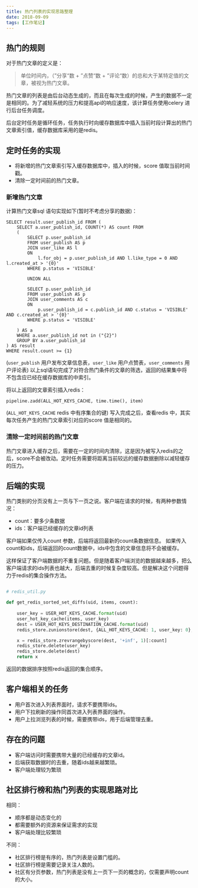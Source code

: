 ```yaml
---
title: 热门列表的实现思路整理
date: 2018-09-09
tags: [工作笔记]
---
```


## 热门的规则

对于热门文章的定义是：

> 单位时间内，（”分享“数 + ”点赞“数 + ”评论“数）的总和大于某特定值的文章，被视为热门文章。

热门文章的列表是由后台动态生成的，而且在每次生成的时候，产生的数据不一定是相同的。为了减轻系统的压力和提高api的响应速度，该计算任务使用celery 进行后台任务调度。

后台定时任务是循环任务，任务执行时向缓存数据库中插入当前时段计算出的热门文章索引值，缓存数据库采用的是redis。


## 定时任务的实现

- 将新增的热门文章索引写入缓存数据库中，插入的时候，score 值取当前时间戳。
- 清除一定时间前的热门文章。

<!--more-->

### 新增热门文章

计算热门文章sql 语句实现如下(暂时不考虑分享的数据)：

```mysql
SELECT result.user_publish_id FROM (
	SELECT a.user_publish_id, COUNT(*) AS count FROM
	(
		SELECT p.user_publish_id
		FROM user_publish AS p
		JOIN user_like AS l
		ON
			l.for_obj = p.user_publish_id AND l.like_type = 0 AND l.created_at > '{0}'
		WHERE p.status = 'VISIBLE'

		UNION ALL

		SELECT p.user_publish_id
		FROM user_publish AS p
		JOIN user_comments AS c
		ON
			p.user_publish_id = c.publish_id AND c.status = 'VISIBLE' AND c.created_at > '{0}'
		WHERE p.status = 'VISIBLE'

	) AS a
	WHERE a.user_publish_id not in ("{2}")
	GROUP BY a.user_publish_id
) AS result
WHERE result.count >= {1}
```

(`user_publish` 用户发布文章信息表，`user_like` 用户点赞表，`user_comments` 用户评论表)
以上sql语句完成了对符合热门条件的文章的筛选，返回的结果集中将不包含应已经在缓存数据库的中索引。

将以上返回的文章索引插入redis：

```
pipeline.zadd(ALL_HOT_KEYS_CACHE, time.time(), item)
```

(`ALL_HOT_KEYS_CACHE` redis 中有序集合的键)
写入完成之后，查看redis 中，其实每次任务产生的热门文章索引对应的score 值是相同的。

### 清除一定时间前的热门文章

热门文章进入缓存之后，需要在一定的时间内清除，这是因为被写入redis的之后，score不会被改动。定时任务需要将距离当前较远的缓存数据删除以减轻缓存的压力。

## 后端的实现

热门类别的分页没有上一页与下一页之说。客户端在请求的时候，有两种参数情况：

- count：要多少条数据
- ids：客户端已经缓存的文章id列表

客户端如果仅传入count 参数，后端将返回最新的count条数据信息。
如果传入count和ids，后端返回的count数据中，ids中包含的文章信息将不会被缓存。

这样保证了客户端数据的不重复问题。但是随着客户端浏览的数据越来越多，把么客户端请求的ids列表也越大，后端去重的时候复杂度较高。但是解决这个问题得力于redis的集合操作方法。

```python

# redis_util.py

def get_redis_sorted_set_diffs(uid, items, count):
	
    user_key = USER_HOT_KEYS_CACHE.format(uid)
    user_hot_key_cache(items, user_key)
    dest = USER_HOT_KEYS_DESTINATION_CACHE.format(uid)
    redis_store.zunionstore(dest, {ALL_HOT_KEYS_CACHE: 1, user_key: 0}, 'MIN')

    x = redis_store.zrevrangebyscore(dest, '+inf', 1)[:count]
    redis_store.delete(user_key)
    redis_store.delete(dest)
    return x

```

返回的数据排序按照redis返回的集合顺序。

## 客户端相关的任务

- 用户首次进入列表界面时，请求不要携带ids。
- 用户下拉刷新的操作同首次进入列表界面的操作。
- 用户上拉浏览列表的时候，需要携带ids，用于后端管理去重。

## 存在的问题

- 客户端访问时需要携带大量的已经缓存的文章id。
- 后端获取数据时的去重，随着ids越来越繁琐。
- 客户端处理较为繁琐

## 社区排行榜和热门列表的实现思路对比

相同：

- 顺序都是动态变化的
- 都需要额外的资源来保证需求的实现
- 客户端处理比较繁琐

不同：

- 社区排行榜是有序的，热门列表是设置门槛的。
- 社区排行榜是需要记录关注人数的。
- 社区有分页参数，热门列表是没有上一页下一页的概念的，仅需要声明count的大小。
